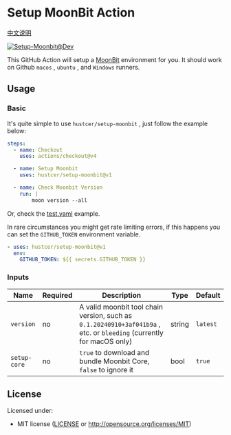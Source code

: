 # Setup MoonBit Action

[中文说明](README.zh-CN.md)

[![Setup-Moonbit@Dev](https://github.com/hustcer/setup-moonbit/actions/workflows/basic.yml/badge.svg)](https://github.com/hustcer/setup-moonbit/actions/workflows/basic.yml)

This GitHub Action will setup a [MoonBit](https://www.moonbitlang.com/) environment for you. It should work on Github `macos` , `ubuntu` , and `Windows` runners.

## Usage

### Basic

It's quite simple to use `hustcer/setup-moonbit` , just follow the example below:

```yaml
steps:
  - name: Checkout
    uses: actions/checkout@v4

  - name: Setup Moonbit
    uses: hustcer/setup-moonbit@v1

  - name: Check Moonbit Version
    run: |
        moon version --all
```

Or, check the [test.yaml](https://github.com/hustcer/setup-moonbit/blob/main/.github/workflows/test.yml) example.

In rare circumstances you might get rate limiting errors, if this happens you can set the `GITHUB_TOKEN` environment variable.

```yaml
- uses: hustcer/setup-moonbit@v1
  env:
    GITHUB_TOKEN: ${{ secrets.GITHUB_TOKEN }}
```

### Inputs

| Name         | Required | Description  | Type   | Default   |
| ------------ | -------- | ------------ | ------ | --------- |
| `version`    | no       | A valid moonbit tool chain version, such as `0.1.20240910+3af041b9a` , etc. or `bleeding` (currently for macOS only) | string | `latest`|
| `setup-core` | no       | `true` to download and bundle Moonbit Core, `false` to ignore it | bool | `true` |

## License

Licensed under:

* MIT license ([LICENSE](LICENSE) or http://opensource.org/licenses/MIT)
